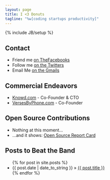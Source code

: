 ```yaml
---
layout: page
title: I <3 Donuts
tagline: "%w[coding startups productivity]"
---
```

{% include JB/setup %}

## Contact ##

+ Friend me [on TheFacebooks](https://www.facebook.com/tastethesteel "I gotta delete this thing")
+ Follow me [on the Twitters](http://twitter.com/priceted "I tweet less than I blog")
+ Email Me [on the Gmails](mailto:ted.price-github@gmail.com "Gmails")

## Commercial Endeavors ##

+ [Knowd.com](http://knowd.com) - Co-Founder & CTO
+ [VersesByPhone.com](http://versesbyphone.com) - Co-Founder

## Open Source Contributions ##

+ Nothing at this moment...
+ ...and it shows: [Open Source Report Card](http://osrc.dfm.io/pricees)

## Posts to Beat the Band ##

<ul class="posts">
  {% for post in site.posts %}
    <li><span>{{ post.date | date_to_string }}</span> &raquo; <a href="{{ BASE_PATH }}{{ post.url }}">{{ post.title }}</a></li>
  {% endfor %}
</ul>
